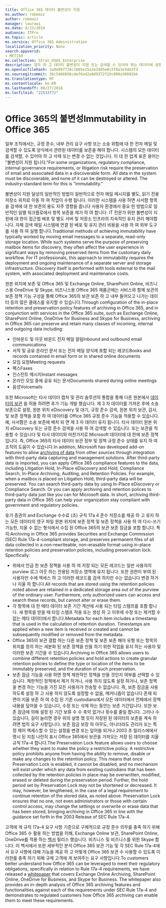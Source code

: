 ```yaml
---
title: Office 365 데이터 불변성이 지원
ms.author: robmazz
author: robmazz
manager: laurawi
ms.date: 8/21/2018
audience: ITPro
ms.topic: article
ms.service: Office 365 Administration
localization_priority: None
search.appverid:
- MET150
ms.collection: Strat_O365_Enterprise
description: 정의 하 고 데이터 불변성이 지원 또는 검색할 수 있어야 하는 데이터에 설명 하 고 삭제 또는 변경 될 수 없습니다.
ms.openlocfilehash: 3a9e897734c1805e25a2e2dd5e0c5f8a3e3de3fd
ms.sourcegitcommit: 36c5466056cdef6ad2a8d9372f2bc009a30892bb
ms.translationtype: MT
ms.contentlocale: ko-KR
ms.lasthandoff: 08/27/2018
ms.locfileid: "22533772"
---
```

# <a name="immutability-in-office-365"></a><span data-ttu-id="a98f3-103">Office 365의 불변성</span><span class="sxs-lookup"><span data-stu-id="a98f3-103">Immutability in Office 365</span></span>
<span data-ttu-id="a98f3-p101">일부 조직에서는, 규정 준수, 내부 관리 요구 사항 또는 소송 위험에 대 한 전자 메일 및 검색할 수 있도록 양식에서 관련된 데이터를 보존을 해야 합니다. 시스템의 모든 데이터를 검색할, 수 있어야 하 고 삭제 또는 변경 수 없는 것입니다. 이 대 한 업계 표준 용어는 "불변성이 지원 됩니다."</span><span class="sxs-lookup"><span data-stu-id="a98f3-p101">For some organizations, regulatory compliance, internal governance requirements, or litigation risk require the preservation of email and associated data in a discoverable form. All data in the system must be discoverable, and none of it can be destroyed or altered. The industry-standard term for this is "immutability."</span></span> 

<span data-ttu-id="a98f3-p102">불변성이 지원 달성의 일반적인 방법이 일반적으로 전자 메일 메시지를 별도, 읽기 전용 저장소 위치로 이동 하 여 작업이 수행 됩니다. 이러한 시스템을 사용 하면 사서함 항목을 검색에 대 한 보존의 용도 자주 영향을 줍니다 사용자 환경에서 중요 한 방법으로 일반적인 일별 워크플로에서 항목 보존을 제거 하 여 합니다. IT 전문가 위한 불변성이 지원에 대 한이 접근법 배포 및 별도 서버 및 저장소 인프라의 지속적인 유지 관리 해야합니다. 자체 검색 메일 시스템에 연결 된 배포 및 유지 관리 비용을 사용 하 여 외부 도구를 사용 하 여 실행 합니다.</span><span class="sxs-lookup"><span data-stu-id="a98f3-p102">Traditional methods of achieving immutability have typically worked by moving email messages to a separate, read-only storage location. While such systems serve the purpose of preserving mailbox items for discovery, they often affect the user experience in significant ways by removing preserved items from the customary daily workflow. For IT professionals, this approach to immutability requires the deployment and ongoing maintenance of a separate server and storage infrastructure. Discovery itself is performed with tools external to the mail system, with associated deployment and maintenance costs.</span></span>

<span data-ttu-id="a98f3-111">원본 위치에 보존 및 Office 365 및 Exchange Online, SharePoint Online, 비즈니스용 OneDrive 및 Skype, 비즈니스용 Office 365 제품군에는 서비스와 함께 보관의 보존 정책 기능 구성을 통해 Office 365의 보관 보존 하 고 내부 들어오고 나가는 데이터 등의 많은 클래스를 유지할 수 있습니다.</span><span class="sxs-lookup"><span data-stu-id="a98f3-111">Through configuration of the in-place retention and preservation policy features of archiving in Office 365, and in conjunction with services in the Office 365 suite, such as Exchange Online, SharePoint Online, OneDrive for Business and Skype for Business, archiving in Office 365 can preserve and retain many classes of incoming, internal and outgoing data including:</span></span>
- <span data-ttu-id="a98f3-112">인바운드 및 아웃 바운드 전자 메일 알림</span><span class="sxs-lookup"><span data-stu-id="a98f3-112">Inbound and outbound email communications</span></span>
- <span data-ttu-id="a98f3-113">서적 및 공유 온라인 문서 또는 전자 메일 양식에 포함 되는 레코드</span><span class="sxs-lookup"><span data-stu-id="a98f3-113">Books and records contained in email form or in shared online documents</span></span>
- <span data-ttu-id="a98f3-114">모임 요청</span><span class="sxs-lookup"><span data-stu-id="a98f3-114">Meeting requests</span></span>
- <span data-ttu-id="a98f3-115">팩스</span><span class="sxs-lookup"><span data-stu-id="a98f3-115">Faxes</span></span>
- <span data-ttu-id="a98f3-116">인스턴트 메시지</span><span class="sxs-lookup"><span data-stu-id="a98f3-116">Instant messages</span></span>
- <span data-ttu-id="a98f3-117">온라인 모임 중에 공유 되는 문서</span><span class="sxs-lookup"><span data-stu-id="a98f3-117">Documents shared during online meetings</span></span>
- <span data-ttu-id="a98f3-118">음성</span><span class="sxs-lookup"><span data-stu-id="a98f3-118">Voicemails</span></span>

<span data-ttu-id="a98f3-p103">또한 Microsoft는 타사 데이터 캡처 및 관리 솔루션의 통합을 통해 다른 원본에서 [데이터의 보관](https://support.office.com/article/Archiving-third-party-data-in-Office-365-0ce338d5-3666-4a18-86ab-c6910ff408cc) 을 허용 하려면 추가 기능 개발 했습니다. 제 3 자 데이터를 가져온 후에 소송 보존으로 설정, 원본 위치 eDiscovery 및 대기, 규정 준수 검색, 원본 위치 보관, 감사, 및 보존 정책을 포함 하 여 데이터를 Office 365 규정 준수 기능을 적용할 수 있습니다. 예, 사서함은 소송 보존에 배치 되 면 제 3 자 데이터 유지 됩니다. 타사 데이터 원본 위치 eDiscovery 또는 규정 준수 검색을 사용 하 여 검색할 수 있습니다. 또는 보관을 적용할 수 있습니다 및 타사 데이터와 마찬가지로 Microsoft 데이터에 대 한에 보존 정책입니다. 즉, Office 365의 타사 데이터 보관 정부 및 정책 규정 준수 상태를 유지 하 여 조직의 도움이 수 있습니다.</span><span class="sxs-lookup"><span data-stu-id="a98f3-p103">In addition, Microsoft has developed add-on features to allow [archiving of data](https://support.office.com/article/Archiving-third-party-data-in-Office-365-0ce338d5-3666-4a18-86ab-c6910ff408cc) from other sources through integration with third-party data capturing and management solutions. After third-party data is imported, you can apply Office 365 compliance features to the data, including Litigation Hold, In-Place eDiscovery and Hold, Compliance Search, In-Place Archiving, Auditing, and Retention Policies. For example, when a mailbox is placed on Litigation Hold, third-party data will be preserved. You can search third-party data by using In-Place eDiscovery or Compliance Search. Or you can apply archiving and retention polices to third-party data just like you can for Microsoft data. In short, archiving third-party data in Office 365 can help your organization stay compliant with government and regulatory policies.</span></span>

<span data-ttu-id="a98f3-p104">유가 증권의 and Exchange 수수료 (초) 규칙 17a 4 준수 저장소를 제공 하 고 유지 하는 모든 데이터의 영구 파일 원본 위치에 보존 정책 및 보존 정책을 사용 하 여 다시-쓰기 가능한, 지울 수 없는 형식에서 수집 된 Office 365의 보관 보존 잠금을 포함 합니다. 특히:</span><span class="sxs-lookup"><span data-stu-id="a98f3-p104">Archiving in Office 365 provides Securities and Exchange Commission (SEC) Rule 17a-4-compliant storage, and preserves permanent files of all data collected in a non-rewriteable, non-erasable format using in-place retention policies and preservation policies, including preservation lock. Specifically:</span></span>
- <span data-ttu-id="a98f3-p105">위에서 언급 한 보존 정책을 사용 하 여 저장 되는 모든 레코드는 일반 사용자의 purview 로그 아웃 하는 전용된 저장소 영역에 유지 됩니다. 또한 권한이 부여 된 사용자만 수에 액세스 하 고 이러한 레코드를 검색 하지만 수는 없습니다 변경 하거나 지울 하 합니다.</span><span class="sxs-lookup"><span data-stu-id="a98f3-p105">All records that are stored using the retention policies noted above are retained in a dedicated storage area out of the purview of the ordinary user. Furthermore, only authorized users can access and search these records, but cannot alter or erase them.</span></span>
- <span data-ttu-id="a98f3-p106">각 항목에 대 한 메타 데이터 보존 기간 계산에 사용 되는 타임 스탬프를 포함 합니다. 새 항목을 받을 때 타임 스탬프 적용 또는 생성 하 고 이후에 수정 또는 제거할 수 없는 메타 데이터에서 합니다.</span><span class="sxs-lookup"><span data-stu-id="a98f3-p106">Metadata for each item includes a timestamp that is used in the calculation of retention duration. Timestamps are applied when a new item is received or created and cannot be subsequently modified or removed from the metadata.</span></span>
- <span data-ttu-id="a98f3-131">Office 365의 보관 결합 하는 다른 보존 정책 및 보존 보존 해야 유형 또는 항목의 위치를 정의 하는 세분화 된 보존 정책을 만들 하기 위한 작업을 유지 하는 사용자 및 이러한 보존 기간을 수 있습니다.</span><span class="sxs-lookup"><span data-stu-id="a98f3-131">Archiving in Office 365 allows users to combine different retention policies and hold actions to create granular retention policies to define the type or location of the items to be immutably preserved, and the duration of such preservation.</span></span>
- <span data-ttu-id="a98f3-p107">보존 잠금 기능을 사용 하면 정책 제한적인 정책을 만들 것인지 여부를 선택할 수 있습니다. 제한적인 정책에서 제거 하거나, 사용 하지 않도록 설정 하거나, 보존 정책을 변경 하는 기능을 가진 모든 사용자가 전송할 수 없습니다. 즉, 보존 잠금을 사용 하도록 설정 하 고 사용 하지 않도록 설정할 수 없음, 메커니즘이 없습니다 존재 되 면이 지울 보존 하 여 수집 된 기존 custodians에서 모든 데이터에서 전체에서 정책 내용을 덮어쓸 수 있습니다, 수정 또는 삭제 하는 동안는 보존 기간입니다. 또한 보존 잠금에 의해 설정 된 기간 보류 수 수 축약 없거나 횟수를 줄일 합니다. 그러나 수 있습니다, 길이 늘리면 경우 위의 설명 했 듯이 저장된 된 데이터의 보존을 계속 하려면 법적 요구 사항입니다. 보존 잠금 보장 하 아무도, 아니더라도 관리자 또는 특정 제어 액세스할 수 있는 설정을 변경 또는 덮어쓸 되거나 2003 초 릴리스에에서 명시 된 지침 나란히 표시 Office 365에서 보관을 가져오는 저장 된 데이터를 지울 규칙 17a-4 합니다.</span><span class="sxs-lookup"><span data-stu-id="a98f3-p107">The Preservation Lock feature allows users to choose whether they want to make the policy a restrictive policy. A restrictive policy prohibits anyone from having the ability to remove, disable or make any changes to the retention policy. This means that once Preservation Lock is enabled, it cannot be disabled, and no mechanism will exist under which any data from existing custodians that has been collected by the retention policies in place may be overwritten, modified, erased or deleted during the preservation period. Further, the hold period set by Preservation Lock may not be shortened or decreased. It may, however, be lengthened, in the case of a legal requirement to continue retention of the stored data, as noted above. Preservation Lock ensures that no one, not even administrators or those with certain control access, may change the settings or overwrite or erase data that has been stored, bringing archiving in Office 365 in line with the guidance set forth in the 2003 Release of SEC Rule 17a-4.</span></span>

<span data-ttu-id="a98f3-p108">고객에 게 규칙 17a-4 요구 사항 기준으로 구체적으로 규정 준수 의무를 충족 하기 위해 Office 365 수 활용 하는 방법을 이해, Exchange Online 보관, SharePoint Online, OneDrive를 적용 하는 [백서](https://go.microsoft.com/fwlink/?linkid=830440) 릴리스 했습니다. 비즈니스 및 비즈니스를 위한 Skype 합니다. 이 백서에서 또한 세부적인 분석 Office 365 보관 기능 및 각 SEC Rule 17a-4에서 요구 사항에 대해 기능을 제공 하 고 어떻게 Office 365 보관 수 사용할 수 있도록 이러한를 충족 하기 위해 규제 고객에 게 보여주는 요구 사항입니다.</span><span class="sxs-lookup"><span data-stu-id="a98f3-p108">To customers better understand how Office 365 can be leveraged to meet their regulatory obligations, specifically in relation to Rule 17a-4 requirements, we have released a [whitepaper](https://go.microsoft.com/fwlink/?linkid=830440) that covers Exchange Online Archiving, SharePoint Online, OneDrive for Business, and Skype for Business. The whitepaper also provides an in-depth analysis of Office 365 archiving features and functionalities against each of the requirements under SEC Rule 17a-4 and demonstrates to regulated customers how Office 365 archiving can enable them to meet these requirements.</span></span>